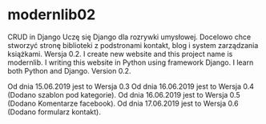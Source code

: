 # modernlib02
CRUD in Django
Uczę się Django dla rozrywki umysłowej. 
Docelowo chce stworzyć stronę biblioteki z podstronami kontakt, blog i system zarządzania książkami.
Wersja 0.2.
I create new website and this project name is modernlib.
I writing this website in Python using framework Django.
I learn both Python and Django.
Version 0.2.

Od dnia 15.06.2019 jest to Wersja 0.3
Od dnia 16.06.2019 jest to Wersja 0.4 (Dodano szablon pod kategorie).
Od dnia 16.06.2019 jest to Wersja 0.5 (Dodano Komentarze facebook).
Od dnia 17.06.2019 jest to Wersja 0.6 (Dodano formularz kontakt).
